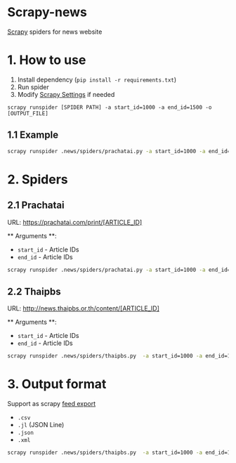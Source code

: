 # Scrapy-news

[Scrapy](https://docs.scrapy.org/en/latest/index.html) spiders for news website


# 1. How to use

1. Install dependency (`pip install -r requirements.txt`)
2. Run spider
3. Modify [Scrapy Settings](https://docs.scrapy.org/en/latest/topics/settings.html) if needed

```
scrapy runspider [SPIDER PATH] -a start_id=1000 -a end_id=1500 -o [OUTPUT_FILE]
```

## 1.1 Example

```bash
scrapy runspider .news/spiders/prachatai.py -a start_id=1000 -a end_id=1500 -o prachatai.jl
```

# 2. Spiders

## 2.1 Prachatai

URL: https://prachatai.com/print/[ARTICLE_ID]

** Arguments **:
- `start_id` - Article IDs
- `end_id` - Article IDs 

```bash
scrapy runspider .news/spiders/prachatai.py -a start_id=1000 -a end_id=1500 -o prachatai.jl
```

## 2.2 Thaipbs

URL: http://news.thaipbs.or.th/content/[ARTICLE_ID]

** Arguments **:
- `start_id` - Article IDs
- `end_id` - Article IDs 

```bash
scrapy runspider .news/spiders/thaipbs.py  -a start_id=1000 -a end_id=1500 -o thaipbs.jl
```

# 3. Output format

Support as scrapy [feed export](https://docs.scrapy.org/en/latest/topics/feed-exports.html?highlight=output)

- `.csv`
- `.jl` (JSON Line)
- `.json`
- `.xml`

```bash
scrapy runspider .news/spiders/thaipbs.py  -a start_id=1000 -a end_id=1500 -o thaipbs.csv
```